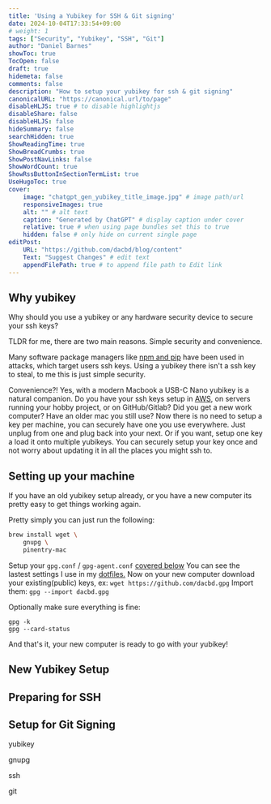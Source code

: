 ```yaml
---
title: 'Using a Yubikey for SSH & Git signing'
date: 2024-10-04T17:33:54+09:00
# weight: 1
tags: ["Security", "Yubikey", "SSH", "Git"]
author: "Daniel Barnes"
showToc: true
TocOpen: false
draft: true
hidemeta: false
comments: false
description: "How to setup your yubikey for ssh & git signing"
canonicalURL: "https://canonical.url/to/page"
disableHLJS: true # to disable highlightjs
disableShare: false
disableHLJS: false
hideSummary: false
searchHidden: true
ShowReadingTime: true
ShowBreadCrumbs: true
ShowPostNavLinks: false
ShowWordCount: true
ShowRssButtonInSectionTermList: true
UseHugoToc: true
cover:
    image: "chatgpt_gen_yubikey_title_image.jpg" # image path/url
    responsiveImages: true
    alt: "" # alt text
    caption: "Generated by ChatGPT" # display caption under cover
    relative: true # when using page bundles set this to true
    hidden: false # only hide on current single page
editPost:
    URL: "https://github.com/dacbd/blog/content"
    Text: "Suggest Changes" # edit text
    appendFilePath: true # to append file path to Edit link
---
```



## Why yubikey

Why should you use a yubikey or any hardware security device to secure your ssh keys?

TLDR for me, there are two main reasons. Simple security and convenience.

Many software package managers like [npm and pip](https://www.google.com/search?q=pip+malware+stealing+ssh+keys) have been used in attacks, which target users ssh keys.
Using a yubikey there isn't a ssh key to steal, to me this is just simple security.

Convenience?! Yes, with a modern Macbook a USB-C Nano yubikey is a natural companion. Do you have your ssh keys setup in [AWS](), on servers running your hobby project, or on GitHub/Gitlab? Did you get a new work computer? Have an older mac you still use?
Now there is no need to setup a key per machine, you can securely have one you use everywhere. Just unplug from one and plug back into your next. Or if you want, setup one key a load it onto multiple yubikeys. You can securely setup your key once and not worry about updating it in all the places you might ssh to.



## Setting up your machine

If you have an old yubikey setup already, or you have a new computer its pretty easy to get things working again.

Pretty simply you can just run the following:
```bash
brew install wget \
    gnupg \
    pinentry-mac
```

Setup your `gpg.conf` / `gpg-agent.conf` [covered below](#preparing-for-ssh)
You can see the lastest settings I use in my [dotfiles.](https://github.com/dacbd/dotfiles/tree/main/.gnupg)
Now on your new computer download your existing(public) keys, ex: `wget https://github.com/dacbd.gpg`
Import them: `gpg --import dacbd.gpg`

Optionally make sure everything is fine:
```
gpg -k
gpg --card-status
```

And that's it, your new computer is ready to go with your yubikey!

## New Yubikey Setup

## Preparing for SSH

## Setup for Git Signing


yubikey

gnupg

ssh

git
